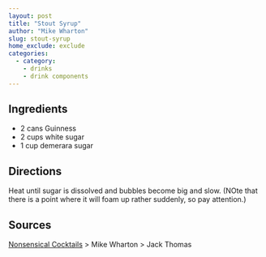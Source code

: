 ```yaml
---
layout: post
title: "Stout Syrup"
author: "Mike Wharton"
slug: stout-syrup
home_exclude: exclude
categories:
  - category:
    - drinks
    - drink components
---
```


## Ingredients

- 2 cans Guinness
- 2 cups white sugar
- 1 cup demerara sugar

## Directions

Heat until sugar is dissolved and bubbles become big and slow. (NOte that there is a point where it will foam up rather suddenly, so pay attention.)

## Sources

[Nonsensical Cocktails](https://www.nonsensicalcocktails.com/syrups-mixers/guinness-syrup) > Mike Wharton > Jack Thomas
